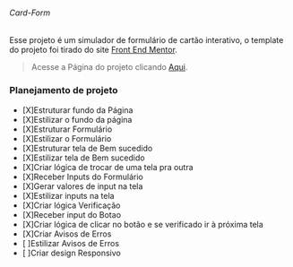 ###### Card-Form

Esse projeto é um simulador de formulário de cartão interativo, o template do projeto foi tirado do site [Front End Mentor](https://www.frontendmentor.io/challenges/interactive-card-details-form-XpS8cKZDWw).

>Acesse a Página do projeto clicando [Aqui]().


### Planejamento de projeto

- [X]Estruturar fundo da Página
- [X]Estilizar o fundo da página
- [X]Estruturar Formulário
- [X]Estilizar o Formulário
- [X]Estruturar tela de Bem sucedido
- [X]Estilizar tela de Bem sucedido
- [X]Criar lógica de trocar de uma tela pra outra
- [X]Receber Inputs do Formulário
- [X]Gerar valores de input na tela
- [X]Estilizar inputs na tela
- [X]Criar lógica Verificação
- [X]Receber input do Botao
- [X]Criar lógica de clicar no botão e se verificado ir à próxima tela
- [X]Criar Avisos de Erros
- [ ]Estilizar Avisos de Erros
- [ ]Criar design Responsivo
